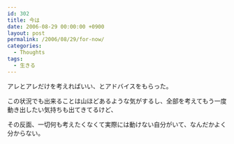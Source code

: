```yaml
---
id: 302
title: 今は
date: 2006-08-29 00:00:00 +0900
layout: post
permalink: /2006/08/29/for-now/
categories:
  - Thoughts
tags:
  - 生きる
---
```

アレとアレだけを考えればいい、とアドバイスをもらった。
  
この状況でも出来ることは山ほどあるような気がするし、全部を考えてもう一度動き出したい気持ちも出てきてるけど、
  
その反面、一切何も考えたくなくて実際には動けない自分がいて、なんだかよく分からない。
